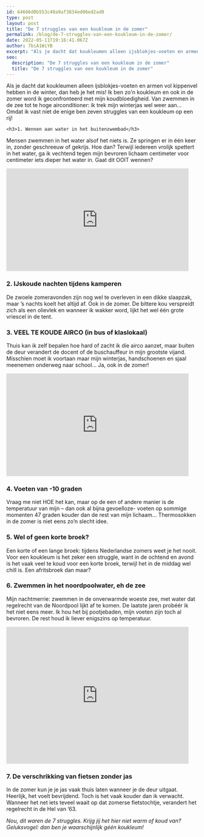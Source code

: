 ```yaml
---
id: 64666d0b553c40a9af3834ed06ed2ad0
type: post
layout: post
title: "De 7 struggles van een koukleum in de zomer"
permalink: /blog/de-7-struggles-van-een-koukleum-in-de-zomer/
date: 2022-05-11T19:16:41.067Z
author: 7biA1WiYB
excerpt: "Als je dacht dat koukleumen alleen ijsblokjes-voeten en armen vol kippenvel hebben in de winter, dan heb je het mis! Ik ben zo'n koukleum en ook in de zomer word ik geconfronteerd met mijn koudbloedigheid. Van zwemmen in de zee tot te hoge airconditioner: ik trek mijn winterjas wel weer aan… Omdat ik vast niet de enige ben zeven struggles van een koukleum op een rij!  "
seo:
  description: "De 7 struggles van een koukleum in de zomer"
  title: "De 7 struggles van een koukleum in de zomer"
---
```

Als je dacht dat koukleumen alleen ijsblokjes-voeten en armen vol kippenvel hebben in de winter, dan heb je het mis! Ik ben zo'n koukleum en ook in de zomer word ik geconfronteerd met mijn koudbloedigheid. Van zwemmen in de zee tot te hoge airconditioner: ik trek mijn winterjas wel weer aan… Omdat ik vast niet de enige ben zeven struggles van een koukleum op een rij!  

    <h3>1. Wennen aan water in het buitenzwembad</h3>
<p>Mensen zwemmen in het water alsof het niets is. Ze springen er in één keer in, zonder geschreeuw of gekrijs. Hoe dan? Terwijl iedereen vrolijk spettert in het water, ga ik vechtend tegen mijn bevroren lichaam centimeter voor centimeter iets dieper het water in. Gaat dit OOIT wennen?</p>
<p><iframe allowfullscreen="" class="giphy-embed" frameborder="0" height="270" src="https://giphy.com/embed/1nPbuudoyfumU5TnvC" width="480"></iframe></p>
<h3>2. IJskoude nachten tijdens kamperen</h3>
<p>De zwoele zomeravonden zijn nog wel te overleven in een dikke slaapzak, maar ’s nachts koelt het altijd af. Ook in de zomer. De bittere kou verspreidt zich als een olievlek en wanneer ik wakker word, lijkt het wel één grote vriescel in de tent.</p>
<h3>3. VEEL TE KOUDE AIRCO (in bus of klaslokaal)</h3>
<p>Thuis kan ik zelf bepalen hoe hard of zacht ik die airco aanzet, maar buiten de deur verandert de docent of de buschauffeur in mijn grootste vijand. Misschien moet ik voortaan maar mijn winterjas, handschoenen en sjaal meenemen onderweg naar school… Ja, ook in de zomer!</p>
<p><iframe allowfullscreen="" class="giphy-embed" frameborder="0" height="270" src="https://giphy.com/embed/MofD6FusyLKzktNYPp" width="480"></iframe></p>
<h3>4. Voeten van -10 graden</h3>
<p>Vraag me niet HOE het kan, maar op de een of andere manier is de temperatuur van mijn – dan ook al bijna gevoelloze- voeten op sommige momenten 47 graden kouder dan de rest van mijn lichaam… Thermosokken in de zomer is niet eens zo’n slecht idee.</p>
<h3>5. Wel of geen korte broek?</h3>
<p>Een korte of een lange broek: tijdens Nederlandse zomers weet je het nooit. Voor een koukleum is het zeker een struggle, want in de ochtend en avond is het vaak veel te koud voor een korte broek, terwijl het in de middag wel chill is. Een afritsbroek dan maar?</p>
<h3>6. Zwemmen in het noordpoolwater, eh de zee</h3>
<p>Mijn nachtmerrie: zwemmen in de onverwarmde woeste zee, met water dat regelrecht van de Noordpool lijkt af te komen. De laatste jaren probéér ik het niet eens meer. Ik hou het bij pootjebaden, mijn voeten zijn toch al bevroren. De rest houd ik liever enigszins op temperatuur.</p>
<p><iframe allowfullscreen="" class="giphy-embed" frameborder="0" height="360" src="https://giphy.com/embed/9qcsd1sP7eIxO" width="480"></iframe></p>
<h3>7. De verschrikking van fietsen zonder jas</h3>
<p>In de zomer kun je je jas vaak thuis laten wanneer je de deur uitgaat. Heerlijk, het voelt bevrijdend. Toch is het vaak kouder dan ik verwacht. Wanneer het net iets teveel waait op dat zomerse fietstochtje, verandert het regelrecht in de Hel van ’63.</p>
<p><em>Nou, dit waren de 7 struggles. Krijg jij het hier niet warm of koud van? Geluksvogel: dan ben je waarschijnlijk géén koukleum!</em></p>  

